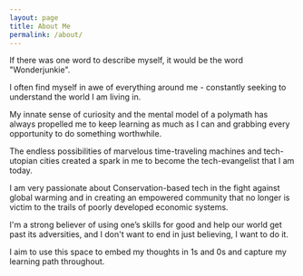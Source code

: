 ```yaml
---
layout: page
title: About Me
permalink: /about/
---
```


If there was one word to describe myself, it would be the word "Wonderjunkie". 

I often find myself in awe of everything around me - constantly seeking to understand the world I am living in. 

My innate sense of curiosity and the mental model of a polymath has always propelled me to keep learning as much as I can and grabbing every opportunity to do something worthwhile.

The endless possibilities of marvelous time-traveling machines and tech-utopian cities created a spark in me to become the tech-evangelist that I am today. 

I am very passionate about Conservation-based tech in the fight against global warming and in creating an empowered community that no longer is victim to the trails of poorly developed economic systems. 

I'm a strong believer of using one’s skills for good and help our world get past its adversities, and I don't want to end in just believing, I want to do it.

I aim to use this space to embed my thoughts in 1s and 0s and capture my learning path throughout. 
